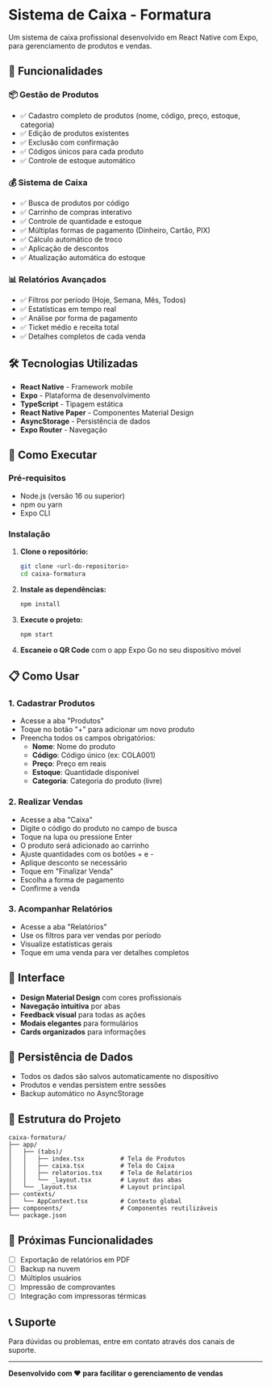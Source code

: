 # Sistema de Caixa - Formatura

Um sistema de caixa profissional desenvolvido em React Native com Expo, para gerenciamento de produtos e vendas.

## 🚀 Funcionalidades

### 📦 Gestão de Produtos
- ✅ Cadastro completo de produtos (nome, código, preço, estoque, categoria)
- ✅ Edição de produtos existentes
- ✅ Exclusão com confirmação
- ✅ Códigos únicos para cada produto
- ✅ Controle de estoque automático

### 💰 Sistema de Caixa
- ✅ Busca de produtos por código
- ✅ Carrinho de compras interativo
- ✅ Controle de quantidade e estoque
- ✅ Múltiplas formas de pagamento (Dinheiro, Cartão, PIX)
- ✅ Cálculo automático de troco
- ✅ Aplicação de descontos
- ✅ Atualização automática do estoque

### 📊 Relatórios Avançados
- ✅ Filtros por período (Hoje, Semana, Mês, Todos)
- ✅ Estatísticas em tempo real
- ✅ Análise por forma de pagamento
- ✅ Ticket médio e receita total
- ✅ Detalhes completos de cada venda

## 🛠️ Tecnologias Utilizadas

- **React Native** - Framework mobile
- **Expo** - Plataforma de desenvolvimento
- **TypeScript** - Tipagem estática
- **React Native Paper** - Componentes Material Design
- **AsyncStorage** - Persistência de dados
- **Expo Router** - Navegação

## 📱 Como Executar

### Pré-requisitos
- Node.js (versão 16 ou superior)
- npm ou yarn
- Expo CLI

### Instalação

1. **Clone o repositório:**
   ```bash
   git clone <url-do-repositorio>
   cd caixa-formatura
   ```

2. **Instale as dependências:**
   ```bash
   npm install
   ```

3. **Execute o projeto:**
   ```bash
   npm start
   ```

4. **Escaneie o QR Code** com o app Expo Go no seu dispositivo móvel

## 📋 Como Usar

### 1. Cadastrar Produtos
- Acesse a aba "Produtos"
- Toque no botão "+" para adicionar um novo produto
- Preencha todos os campos obrigatórios:
  - **Nome**: Nome do produto
  - **Código**: Código único (ex: COLA001)
  - **Preço**: Preço em reais
  - **Estoque**: Quantidade disponível
  - **Categoria**: Categoria do produto (livre)

### 2. Realizar Vendas
- Acesse a aba "Caixa"
- Digite o código do produto no campo de busca
- Toque na lupa ou pressione Enter
- O produto será adicionado ao carrinho
- Ajuste quantidades com os botões + e -
- Aplique desconto se necessário
- Toque em "Finalizar Venda"
- Escolha a forma de pagamento
- Confirme a venda

### 3. Acompanhar Relatórios
- Acesse a aba "Relatórios"
- Use os filtros para ver vendas por período
- Visualize estatísticas gerais
- Toque em uma venda para ver detalhes completos

## 🎨 Interface

- **Design Material Design** com cores profissionais
- **Navegação intuitiva** por abas
- **Feedback visual** para todas as ações
- **Modais elegantes** para formulários
- **Cards organizados** para informações

## 💾 Persistência de Dados

- Todos os dados são salvos automaticamente no dispositivo
- Produtos e vendas persistem entre sessões
- Backup automático no AsyncStorage

## 🔧 Estrutura do Projeto

```
caixa-formatura/
├── app/
│   ├── (tabs)/
│   │   ├── index.tsx          # Tela de Produtos
│   │   ├── caixa.tsx          # Tela do Caixa
│   │   ├── relatorios.tsx     # Tela de Relatórios
│   │   └── _layout.tsx        # Layout das abas
│   └── _layout.tsx            # Layout principal
├── contexts/
│   └── AppContext.tsx         # Contexto global
├── components/                # Componentes reutilizáveis
└── package.json
```

## 🚀 Próximas Funcionalidades

- [ ] Exportação de relatórios em PDF
- [ ] Backup na nuvem
- [ ] Múltiplos usuários
- [ ] Impressão de comprovantes
- [ ] Integração com impressoras térmicas

## 📞 Suporte

Para dúvidas ou problemas, entre em contato através dos canais de suporte.

---

**Desenvolvido com ❤️ para facilitar o gerenciamento de vendas**
